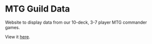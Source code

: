 # MTG Guild Data

Website to display data from our 10-deck, 3-7 player MTG commander games.

View it [here](https://tkaden4.github.io/MTGGuildData).
